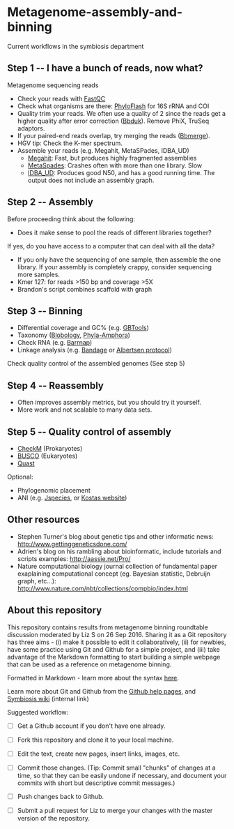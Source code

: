 # Metagenome-assembly-and-binning

Current workflows in the symbiosis department

## Step 1 -- I have a bunch of reads, now what?

Metagenome sequencing reads

- Check your reads with [FastQC](http://www.bioinformatics.babraham.ac.uk/projects/fastqc/)
- Check what organisms are there: [PhyloFlash](https://github.com/HRGV/phyloFlash) for 16S rRNA and COI
- Quality trim your reads. We often use a quality of 2 since the reads get a higher quality after error correction ([Bbduk](https://sourceforge.net/projects/bbmap/)). Remove PhiX, TruSeq adaptors.
- If your paired-end reads overlap, try merging the reads ([Bbmerge](https://sourceforge.net/projects/bbmap/)).
- HGV tip: Check the K-mer spectrum. 
- Assemble your reads (e.g. Megahit, MetaSPades, IDBA_UD)
  - [Megahit](https://github.com/voutcn/megahit): Fast, but produces highly fragmented assemblies
  - [MetaSpades](http://bioinf.spbau.ru/en/spades): Crashes often with more than one library. Slow
  - [IDBA_UD](http://i.cs.hku.hk/~alse/hkubrg/projects/idba_ud/): Produces good N50, and has a good running time. The output does not include an assembly graph.
 

## Step 2 -- Assembly

Before proceeding think about the following:

- Does it make sense to pool the reads of different libraries together?

If yes, do you have access to a computer that can deal with all the data?

- If you only have the sequencing of one sample, then assemble the one library. If your assembly is completely crappy, consider sequencing more samples. 
- Kmer 127: for reads >150 bp and coverage >5X 
- Brandon's script combines scaffold with graph


## Step 3 -- Binning

- Differential coverage and GC% (e.g. [GBTools](https://github.com/kbseah/genome-bin-tools/))
- Taxonomy ([Blobology](https://github.com/blaxterlab/blobology), [Phyla-Amphora](http://wolbachia.biology.virginia.edu/WuLab/Software.html))
- Check RNA (e.g. [Barrnap](https://github.com/tseemann/barrnap))
- Linkage analysis (e.g. [Bandage](https://github.com/rrwick/Bandage) or [Albertsen protocol](https://github.com/MadsAlbertsen/multi-metagenome))

Check quality control of the assembled genomes (See step 5)

## Step 4 -- Reassembly

- Often improves assembly metrics, but you should try it yourself. 
- More work and not scalable to many data sets.

## Step 5 -- Quality control of assembly

- [CheckM](http://ecogenomics.github.io/CheckM/) (Prokaryotes)
- [BUSCO](http://busco.ezlab.org/) (Eukaryotes)
- [Quast](http://bioinf.spbau.ru/quast)

Optional:

- Phylogenomic placement
- ANI (e.g. [Jspecies](http://imedea.uib-csic.es/jspecies/), or [Kostas website](http://enve-omics.gatech.edu/))

## Other resources

  - Stephen Turner's blog about genetic tips and other informatic news: http://www.gettinggeneticsdone.com/
  - Adrien's blog on his rambling about bioinformatic, include tutorials and scripts examples: http://aassie.net/Pro/
  - Nature computational biology journal collection of fundamental paper exaplaining computational concept (eg. Bayesian statistic, Debruijn graph, etc...): http://www.nature.com/nbt/collections/compbio/index.html

## About this repository

This repository contains results from metagenome binning roundtable discussion moderated by Liz S on 26 Sep 2016. Sharing it as a Git repository has three aims - (i) make it possible to edit it collaboratively, (ii) for newbies, have some practice using Git and Github for a simple project, and (iii) take advantage of the Markdown formatting to start building a simple webpage that can be used as a reference on metagenome binning.

Formatted in Markdown - learn more about the syntax [here](https://help.github.com/articles/basic-writing-and-formatting-syntax/).

Learn more about Git and Github from the [Github help pages](https://guides.github.com/activities/hello-world/), and [Symbiosis wiki](https://colab.mpi-bremen.de/molecol/trac/wiki/SymbiosisGroup/BioTools/Git) (internal link)

Suggested workflow: 

- [ ] Get a Github account if you don't have one already. 
- [ ] Fork this repository and clone it to your local machine. 
- [ ] Edit the text, create new pages, insert links, images, etc. 
- [ ] Commit those changes. (Tip: Commit small "chunks" of changes at a time, so that they can be easily undone if necessary, and document your commits with short but descriptive commit messages.)
- [ ] Push changes back to Github. 
- [ ] Submit a pull request for Liz to merge your changes with the master version of the repository.

